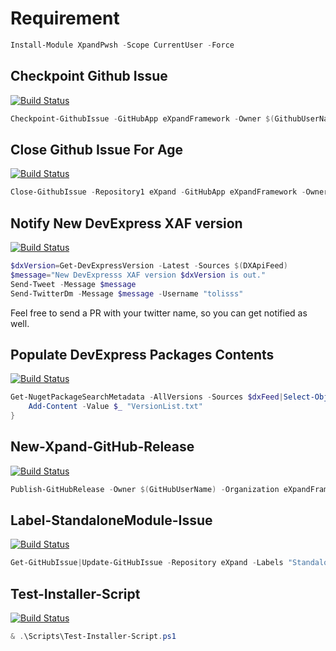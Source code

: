 # Requirement
```ps1
Install-Module XpandPwsh -Scope CurrentUser -Force
```
## Checkpoint Github Issue
[![Build Status](https://dev.azure.com/eXpandDevOps/eXpandFramework/_apis/build/status/Checkpoint-GithubIssue?branchName=master)](https://dev.azure.com/eXpandDevOps/eXpandFramework/_build/latest?definitionId=34&branchName=master)
```ps1
Checkpoint-GithubIssue -GitHubApp eXpandFramework -Owner $(GithubUserName) -Organization eXpandFramework -Repository1 eXpand -Repository2 "lab" -Message $msg -Pass $(GithubPass) 
```
## Close Github Issue For Age
[![Build Status](https://dev.azure.com/eXpandDevOps/eXpandFramework/_apis/build/status/Close-Issue-ForAge?branchName=master)](https://dev.azure.com/eXpandDevOps/eXpandFramework/_build/latest?definitionId=33&branchName=master)
```ps1
Close-GithubIssue -Repository1 eXpand -GitHubApp eXpandFramework -Owner $(GithubUserName) -Pass $(GithubPass) -Organization eXpandFramework
```
## Notify New DevExpress XAF version
[![Build Status](https://dev.azure.com/eXpandDevOps/eXpandFramework/_apis/build/status/Notify-New-XAF-Version?branchName=master)](https://dev.azure.com/eXpandDevOps/eXpandFramework/_build/latest?definitionId=35&branchName=master)
```ps1
$dxVersion=Get-DevExpressVersion -Latest -Sources $(DXApiFeed)
$message="New DevExpresss XAF version $dxVersion is out."
Send-Tweet -Message $message
Send-TwitterDm -Message $message -Username "tolisss"
```

Feel free to send a PR with your twitter name, so you can get notified as well.
## Populate DevExpress Packages Contents
[![Build Status](https://dev.azure.com/eXpandDevOps/eXpandFramework/_apis/build/status/Populate-DevExpress-Packages-Contents?branchName=master)](https://dev.azure.com/eXpandDevOps/eXpandFramework/_build/latest?definitionId=36&branchName=master)
```ps1
Get-NugetPackageSearchMetadata -AllVersions -Sources $dxFeed|Select-Object -ExpandProperty metadata|Select-Object -ExpandProperty Version |Select-Object -ExpandProperty Version -Unique|ForEach-Object{
    Add-Content -Value $_ "VersionList.txt"
}
```
## New-Xpand-GitHub-Release
[![Build Status](https://dev.azure.com/eXpandDevOps/eXpandFramework/_apis/build/status/Xpand-Github-Release?branchName=master)](https://dev.azure.com/eXpandDevOps/eXpandFramework/_build/latest?definitionId=37&branchName=master)
```ps1
Publish-GitHubRelease -Owner $(GitHubUserName) -Organization eXpandFramework -Repository lab -ReleaseName $milestone -ReleaseNotes $notes -Pass $(GitHubPass) -Verbose -Files $files
```
## Label-StandaloneModule-Issue
[![Build Status](https://dev.azure.com/eXpandDevOps/eXpandFramework/_apis/build/status/Label-StandAloneModule-Issues?branchName=master)](https://dev.azure.com/eXpandDevOps/eXpandFramework/_build/latest?definitionId=42&branchName=master)
```ps1
Get-GitHubIssue|Update-GitHubIssue -Repository eXpand -Labels "Standalone_XAF_Modules" 
```
## Test-Installer-Script
[![Build Status](https://dev.azure.com/eXpandDevOps/eXpandFramework/_apis/build/status/BuildTools/Test-Installer-Script?branchName=master)](https://dev.azure.com/eXpandDevOps/eXpandFramework/_build/latest?definitionId=43&branchName=master)
```ps1
& .\Scripts\Test-Installer-Script.ps1
```

